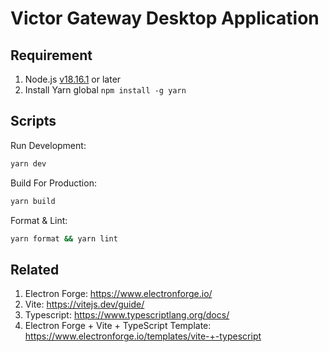 # Victor Gateway Desktop Application

## Requirement

1. Node.js [v18.16.1](https://nodejs.org/en/blog/release/v18.16.1) or later
2. Install Yarn global `npm install -g yarn`

## Scripts

Run Development:

```sh
yarn dev
```

Build For Production:

```sh
yarn build
```

Format & Lint:

```sh
yarn format && yarn lint
```

## Related

1. Electron Forge: https://www.electronforge.io/
2. Vite: https://vitejs.dev/guide/
3. Typescript: https://www.typescriptlang.org/docs/
4. Electron Forge + Vite + TypeScript Template: https://www.electronforge.io/templates/vite-+-typescript

